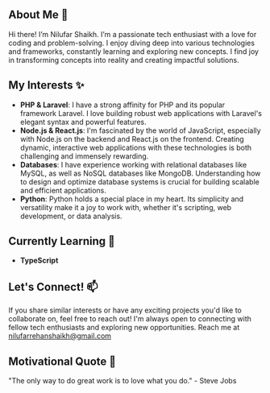 ## About Me 👋
Hi there! I’m Nilufar Shaikh.
I’m a passionate tech enthusiast with a love for coding and problem-solving. I enjoy diving deep into various technologies and frameworks, constantly learning and exploring new concepts. I find joy in transforming concepts into reality and creating impactful solutions.

## My Interests ✨
- **PHP & Laravel**: I have a strong affinity for PHP and its popular framework Laravel. I love building robust web applications with Laravel's elegant syntax and powerful features.
- **Node.js & React.js**: I'm fascinated by the world of JavaScript, especially with Node.js on the backend and React.js on the frontend. Creating dynamic, interactive web applications with these technologies is both challenging and immensely rewarding.
- **Databases**: I have experience working with relational databases like MySQL, as well as NoSQL databases like MongoDB. Understanding how to design and optimize database systems is crucial for building scalable and efficient applications.
- **Python**: Python holds a special place in my heart. Its simplicity and versatility make it a joy to work with, whether it's scripting, web development, or data analysis.

## Currently Learning 🌱
- **TypeScript**

## Let's Connect! 📫
If you share similar interests or have any exciting projects you'd like to collaborate on, feel free to reach out! I'm always open to connecting with fellow tech enthusiasts and exploring new opportunities. 
Reach me at [nilufarrehanshaikh@gmail.com](mailto:nilufarrehanshaikh@gmail.com)

## Motivational Quote 🌟
"The only way to do great work is to love what you do." - Steve Jobs
